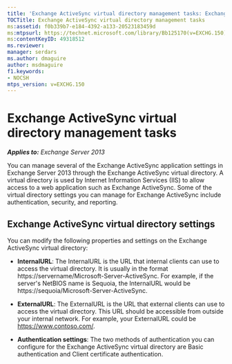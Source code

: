 ```yaml
---
title: 'Exchange ActiveSync virtual directory management tasks: Exchange 2013 Help'
TOCTitle: Exchange ActiveSync virtual directory management tasks
ms:assetid: f0b339b7-e184-4392-a133-20523183459d
ms:mtpsurl: https://technet.microsoft.com/library/Bb125170(v=EXCHG.150)
ms:contentKeyID: 49318512
ms.reviewer: 
manager: serdars
ms.author: dmaguire
author: msdmaguire
f1.keywords:
- NOCSH
mtps_version: v=EXCHG.150
---
```


# Exchange ActiveSync virtual directory management tasks

_**Applies to:** Exchange Server 2013_

You can manage several of the Exchange ActiveSync application settings in Exchange Server 2013 through the Exchange ActiveSync virtual directory. A virtual directory is used by Internet Information Services (IIS) to allow access to a web application such as Exchange ActiveSync. Some of the virtual directory settings you can manage for Exchange ActiveSync include authentication, security, and reporting.

## Exchange ActiveSync virtual directory settings

You can modify the following properties and settings on the Exchange ActiveSync virtual directory:

- **InternalURL**: The InternalURL is the URL that internal clients can use to access the virtual directory. It is usually in the format https://servername/Microsoft-Server-ActiveSync. For example, if the server's NetBIOS name is Sequoia, the InternalURL would be https://sequoia/Microsoft-Server-ActiveSync.

- **ExternalURL**: The ExternalURL is the URL that external clients can use to access the virtual directory. This URL should be accessible from outside your internal network. For example, your ExternalURL could be https://www.contoso.com/.

- **Authentication settings**: The two methods of authentication you can configure for the Exchange ActiveSync virtual directory are Basic authentication and Client certificate authentication.

